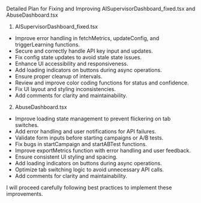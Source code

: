 Detailed Plan for Fixing and Improving AISupervisorDashboard_fixed.tsx and AbuseDashboard.tsx

1. AISupervisorDashboard_fixed.tsx
- Improve error handling in fetchMetrics, updateConfig, and triggerLearning functions.
- Secure and correctly handle API key input and updates.
- Fix config state updates to avoid stale state issues.
- Enhance UI accessibility and responsiveness.
- Add loading indicators on buttons during async operations.
- Ensure proper cleanup of intervals.
- Review and improve color coding functions for status and confidence.
- Fix UI layout and styling inconsistencies.
- Add comments for clarity and maintainability.

2. AbuseDashboard.tsx
- Improve loading state management to prevent flickering on tab switches.
- Add error handling and user notifications for API failures.
- Validate form inputs before starting campaigns or A/B tests.
- Fix bugs in startCampaign and startABTest functions.
- Improve exportMetrics function with error handling and user feedback.
- Ensure consistent UI styling and spacing.
- Add loading indicators on buttons during async operations.
- Optimize tab switching logic to avoid unnecessary API calls.
- Add comments for clarity and maintainability.

I will proceed carefully following best practices to implement these improvements.

